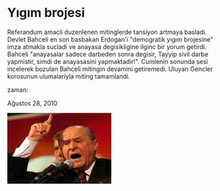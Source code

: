 # Yıgım brojesi
Referandum amacli duzenlenen mitinglerde tansiyon artmaya basladi. Devlet Bahceli en son basbakan Erdogan'i "demogratik yıgım brojesine" imza atmakla sucladi ve anayasa degisikligine  ilginc bir yorum getirdi. Bahceli "anayasalar sadece darbeden sonra degisir, Tayyip sivil darbe yapmistir, simdi de anayasasini yapmaktadir!". Cumlenin sonunda sesi incelerek bozulan Bahceli mitingin devamini getiremedi. Uluyan Gencler korosunun ulumalariyla miting tamamlandi.







zaman:

Ağustos 28, 2010










![](bahceli_kizgin.jpeg)
